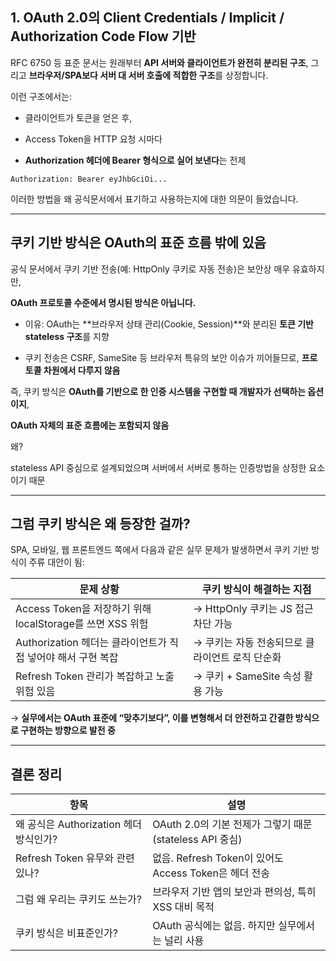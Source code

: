 
## **1. OAuth 2.0의 Client Credentials / Implicit / Authorization Code Flow 기반**
  

RFC 6750 등 표준 문서는 원래부터 **API 서버와 클라이언트가 완전히 분리된 구조**, 그리고 **브라우저/SPA보다 서버 대 서버 호출에 적합한 구조**를 상정합니다.

  

이런 구조에서는:

- 클라이언트가 토큰을 얻은 후,
    
- Access Token을 HTTP 요청 시마다
    
- **Authorization 헤더에 Bearer 형식으로 실어 보낸다**는 전제
    

```
Authorization: Bearer eyJhbGciOi...
```

이러한 방법을 왜 공식문서에서 표기하고 사용하는지에 대한 의문이 들었습니다.

---

## **쿠키 기반 방식은** OAuth의 표준 흐름 밖에 있음

  

공식 문서에서 쿠키 기반 전송(예: HttpOnly 쿠키로 자동 전송)은 보안상 매우 유효하지만,

**OAuth 프로토콜 수준에서 명시된 방식은 아닙니다.**

- 이유: OAuth는 **브라우저 상태 관리(Cookie, Session)**와 분리된 **토큰 기반 stateless 구조**를 지향
    
- 쿠키 전송은 CSRF, SameSite 등 브라우저 특유의 보안 이슈가 끼어들므로, **프로토콜 차원에서 다루지 않음**
    

  

즉, 쿠키 방식은 **OAuth를 기반으로 한 인증 시스템을 구현할 때 개발자가 선택하는 옵션이지**,

**OAuth 자체의 표준 흐름에는 포함되지 않음**

왜?

stateless API 중심으로 설계되었으며 서버에서 서버로 통하는 인증방법을 상정한 요소이기 때문

---

## **그럼 쿠키 방식은 왜 등장한 걸까?**

  

SPA, 모바일, 웹 프론트엔드 쪽에서 다음과 같은 실무 문제가 발생하면서 쿠키 기반 방식이 주류 대안이 됨:

|**문제 상황**|**쿠키 방식이 해결하는 지점**|
|---|---|
|Access Token을 저장하기 위해 localStorage를 쓰면 XSS 위험|→ HttpOnly 쿠키는 JS 접근 차단 가능|
|Authorization 헤더는 클라이언트가 직접 넣어야 해서 구현 복잡|→ 쿠키는 자동 전송되므로 클라이언트 로직 단순화|
|Refresh Token 관리가 복잡하고 노출 위험 있음|→ 쿠키 + SameSite 속성 활용 가능|

→ **실무에서는 OAuth 표준에 “맞추기보다”, 이를 변형해서 더 안전하고 간결한 방식으로 구현하는 방향으로 발전 중**

---

## **결론 정리**

| **항목**                       | **설명**                                      |
| ---------------------------- | ------------------------------------------- |
| 왜 공식은 Authorization 헤더 방식인가? | OAuth 2.0의 기본 전제가 그렇기 때문 (stateless API 중심) |
| Refresh Token 유무와 관련 있나?     | 없음. Refresh Token이 있어도 Access Token은 헤더 전송  |
| 그럼 왜 우리는 쿠키도 쓰는가?            | 브라우저 기반 앱의 보안과 편의성, 특히 XSS 대비 목적            |
| 쿠키 방식은 비표준인가?                | OAuth 공식에는 없음. 하지만 실무에서는 널리 사용              |
